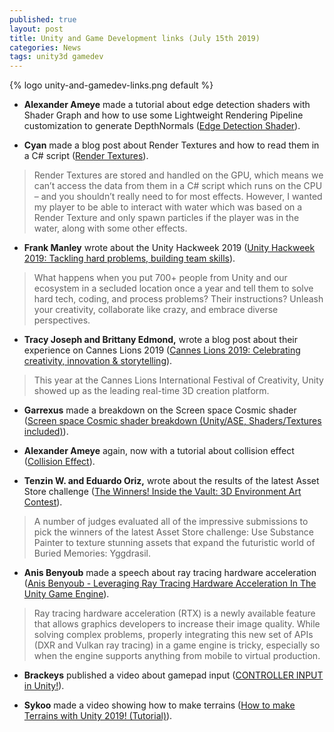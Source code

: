 ```yaml
---
published: true
layout: post
title: Unity and Game Development links (July 15th 2019)
categories: News
tags: unity3d gamedev
---
```


{% logo unity-and-gamedev-links.png default %}

* **Alexander Ameye** made a tutorial about edge detection shaders with Shader Graph and how to use some Lightweight Rendering Pipeline customization to generate DepthNormals ([Edge Detection Shader](https://alexanderameye.github.io/edgedetection)).

* **Cyan** made a blog post about Render Textures and how to read them  in a C# script ([Render Textures](https://cyangamedev.wordpress.com/2019/07/08/render-textures/)).
> Render Textures are stored and handled on the GPU, which means we can’t access the data from them in a C# script which runs on the CPU – and you shouldn’t really need to for most effects. However, I wanted my player to be able to interact with water which was based on a Render Texture and only spawn particles if the player was in the water, along with some other effects. 

* **Frank Manley** wrote about the Unity Hackweek 2019 ([Unity Hackweek 2019: Tackling hard problems, building team skills](https://blogs.unity3d.com/2019/07/08/unity-hackweek-2019-tackling-hard-problems-building-team-skills)).
> What happens when you put 700+ people from Unity and our ecosystem in a secluded location once a year and tell them to solve hard tech, coding, and process problems? Their instructions? Unleash your creativity, collaborate like crazy, and embrace diverse perspectives.

* **Tracy Joseph and Brittany Edmond,** wrote a blog post about their experience on Cannes Lions 2019 ([Cannes Lions 2019: Celebrating creativity, innovation & storytelling](https://blogs.unity3d.com/2019/07/09/cannes-lions-2019-celebrating-creativity-innovation-storytelling)).
>This year at the Cannes Lions International Festival of Creativity, Unity showed up as the leading real-time 3D creation platform.

* **Garrexus** made a breakdown on the Screen space Cosmic shader ([Screen space Cosmic shader breakdown (Unity/ASE, Shaders/Textures included)](https://realtimevfx.com/t/screen-space-cosmic-shader-breakdown-unity-ase-shaders-textures-included/9753)).

* **Alexander Ameye** again, now with a tutorial about collision effect ([Collision Effect](https://alexanderameye.github.io/collision.html)).

* **Tenzin W. and Eduardo Oriz,** wrote about the results of the latest Asset Store challenge ([The Winners! Inside the Vault: 3D Environment Art Contest](https://blogs.unity3d.com/2019/07/11/the-winners-inside-the-vault-3d-environment-art-contest)).
> A number of judges evaluated all of the impressive submissions to pick the winners of the latest Asset Store challenge: Use Substance Painter to texture stunning assets that expand the futuristic world of Buried Memories: Yggdrasil.

* **Anis Benyoub** made a speech about ray tracing hardware acceleration ([Anis Benyoub - Leveraging Ray Tracing Hardware Acceleration In The Unity Game Engine](https://www.youtube.com/watch?v=wbuvrAdNtmQ)).
> Ray tracing hardware acceleration (RTX) is a newly available feature that allows graphics developers to increase their image quality. While solving complex problems, properly integrating this new set of APIs (DXR and Vulkan ray tracing) in a game engine is tricky, especially so when the engine supports anything from mobile to virtual production. 

* **Brackeys** published a video about gamepad input ([CONTROLLER INPUT in Unity!](https://www.youtube.com/watch?v=p-3S73MaDP8)).

* **Sykoo** made a video showing how to make terrains ([How to make Terrains with Unity 2019! (Tutorial)](https://www.youtube.com/watch?v=2Vvwjfp-hg8)).